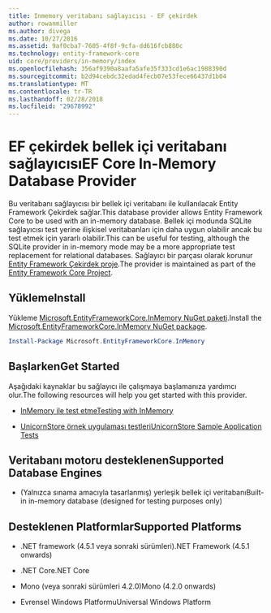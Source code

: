 ```yaml
---
title: Inmemory veritabanı sağlayıcısı - EF çekirdek
author: rowanmiller
ms.author: divega
ms.date: 10/27/2016
ms.assetid: 9af0cba7-7605-4f8f-9cfa-dd616fcb880c
ms.technology: entity-framework-core
uid: core/providers/in-memory/index
ms.openlocfilehash: 356af9390a8aafa5afe35f333cd1e6ac1988390d
ms.sourcegitcommit: b2d94cebdc32edad4fecb07e53fece66437d1b04
ms.translationtype: MT
ms.contentlocale: tr-TR
ms.lasthandoff: 02/28/2018
ms.locfileid: "29678992"
---
```

# <a name="ef-core-in-memory-database-provider"></a><span data-ttu-id="8f168-102">EF çekirdek bellek içi veritabanı sağlayıcısı</span><span class="sxs-lookup"><span data-stu-id="8f168-102">EF Core In-Memory Database Provider</span></span>

<span data-ttu-id="8f168-103">Bu veritabanı sağlayıcısı bir bellek içi veritabanı ile kullanılacak Entity Framework Çekirdek sağlar.</span><span class="sxs-lookup"><span data-stu-id="8f168-103">This database provider allows Entity Framework Core to be used with an in-memory database.</span></span> <span data-ttu-id="8f168-104">Bellek içi modunda SQLite sağlayıcısı test yerine ilişkisel veritabanları için daha uygun olabilir ancak bu test etmek için yararlı olabilir.</span><span class="sxs-lookup"><span data-stu-id="8f168-104">This can be useful for testing, although the SQLite provider in in-memory mode may be a more appropriate test replacement for relational databases.</span></span> <span data-ttu-id="8f168-105">Sağlayıcı bir parçası olarak korunur [Entity Framework Çekirdek proje](https://github.com/aspnet/EntityFrameworkCore).</span><span class="sxs-lookup"><span data-stu-id="8f168-105">The provider is maintained as part of the [Entity Framework Core Project](https://github.com/aspnet/EntityFrameworkCore).</span></span>

## <a name="install"></a><span data-ttu-id="8f168-106">Yükleme</span><span class="sxs-lookup"><span data-stu-id="8f168-106">Install</span></span>

<span data-ttu-id="8f168-107">Yükleme [Microsoft.EntityFrameworkCore.InMemory NuGet paketi](https://www.nuget.org/packages/Microsoft.EntityFrameworkCore.InMemory/).</span><span class="sxs-lookup"><span data-stu-id="8f168-107">Install the [Microsoft.EntityFrameworkCore.InMemory NuGet package](https://www.nuget.org/packages/Microsoft.EntityFrameworkCore.InMemory/).</span></span>

``` powershell
Install-Package Microsoft.EntityFrameworkCore.InMemory
```

## <a name="get-started"></a><span data-ttu-id="8f168-108">Başlarken</span><span class="sxs-lookup"><span data-stu-id="8f168-108">Get Started</span></span>

<span data-ttu-id="8f168-109">Aşağıdaki kaynaklar bu sağlayıcı ile çalışmaya başlamanıza yardımcı olur.</span><span class="sxs-lookup"><span data-stu-id="8f168-109">The following resources will help you get started with this provider.</span></span>
* [<span data-ttu-id="8f168-110">InMemory ile test etme</span><span class="sxs-lookup"><span data-stu-id="8f168-110">Testing with InMemory</span></span>](../../miscellaneous/testing/in-memory.md)

* [<span data-ttu-id="8f168-111">UnicornStore örnek uygulaması testleri</span><span class="sxs-lookup"><span data-stu-id="8f168-111">UnicornStore Sample Application Tests</span></span>](https://github.com/rowanmiller/UnicornStore/blob/master/UnicornStore/src/UnicornStore.Tests/Controllers/ShippingControllerTests.cs)

## <a name="supported-database-engines"></a><span data-ttu-id="8f168-112">Veritabanı motoru desteklenen</span><span class="sxs-lookup"><span data-stu-id="8f168-112">Supported Database Engines</span></span>

* <span data-ttu-id="8f168-113">(Yalnızca sınama amacıyla tasarlanmış) yerleşik bellek içi veritabanı</span><span class="sxs-lookup"><span data-stu-id="8f168-113">Built-in in-memory database (designed for testing purposes only)</span></span>

## <a name="supported-platforms"></a><span data-ttu-id="8f168-114">Desteklenen Platformlar</span><span class="sxs-lookup"><span data-stu-id="8f168-114">Supported Platforms</span></span>

* <span data-ttu-id="8f168-115">.NET framework (4.5.1 veya sonraki sürümleri)</span><span class="sxs-lookup"><span data-stu-id="8f168-115">.NET Framework (4.5.1 onwards)</span></span>

* <span data-ttu-id="8f168-116">.NET Core</span><span class="sxs-lookup"><span data-stu-id="8f168-116">.NET Core</span></span>

* <span data-ttu-id="8f168-117">Mono (veya sonraki sürümleri 4.2.0)</span><span class="sxs-lookup"><span data-stu-id="8f168-117">Mono (4.2.0 onwards)</span></span>

* <span data-ttu-id="8f168-118">Evrensel Windows Platformu</span><span class="sxs-lookup"><span data-stu-id="8f168-118">Universal Windows Platform</span></span>
